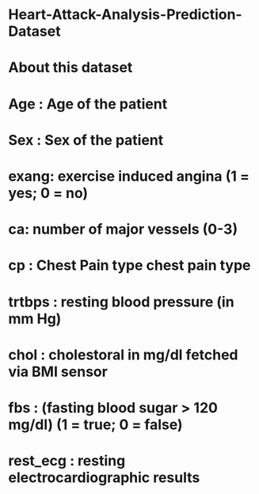 # Heart-Attack-Analysis-Prediction-Dataset
# About this dataset
# Age : Age of the patient
# Sex : Sex of the patient
# exang: exercise induced angina (1 = yes; 0 = no)
# ca: number of major vessels (0-3)
# cp : Chest Pain type chest pain type
# trtbps : resting blood pressure (in mm Hg)
# chol : cholestoral in mg/dl fetched via BMI sensor
# fbs : (fasting blood sugar > 120 mg/dl) (1 = true; 0 = false)
# rest_ecg : resting electrocardiographic results
